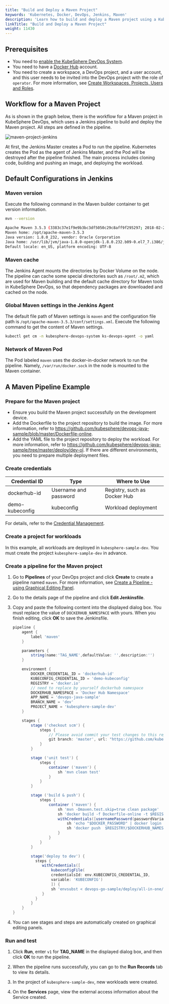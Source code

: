 ```yaml
---
title: "Build and Deploy a Maven Project"
keywords: 'Kubernetes, Docker, DevOps, Jenkins, Maven'
description: 'Learn how to build and deploy a Maven project using a KubeSphere pipeline.'
linkTitle: "Build and Deploy a Maven Project"
weight: 11430
---
```


## Prerequisites

- You need to [enable the KubeSphere DevOps System](../../../../docs/pluggable-components/devops/).
- You need to have a [Docker Hub](http://www.dockerhub.com/) account.
- You need to create a workspace, a DevOps project, and a user account, and this user needs to be invited into the DevOps project with the role of `operator`. For more information, see [Create Workspaces, Projects, Users and Roles](../../../quick-start/create-workspace-and-project/).

## Workflow for a Maven Project

As is shown in the graph below, there is the workflow for a Maven project in KubeSphere DevOps, which uses a Jenkins pipeline to build and deploy the Maven project. All steps are defined in the pipeline.

![maven-project-jenkins](/images/docs/devops-user-guide/examples/build-and-deploy-a-maven-project/maven-project-jenkins.png)

At first, the Jenkins Master creates a Pod to run the pipeline. Kubernetes creates the Pod as the agent of Jenkins Master, and the Pod will be destroyed after the pipeline finished. The main process includes cloning code, building and pushing an image, and deploying the workload.

## Default Configurations in Jenkins

### Maven version

Execute the following command in the Maven builder container to get version information.

```bash
mvn --version

Apache Maven 3.5.3 (3383c37e1f9e9b3bc3df5050c29c8aff9f295297; 2018-02-24T19:49:05Z)
Maven home: /opt/apache-maven-3.5.3
Java version: 1.8.0_232, vendor: Oracle Corporation
Java home: /usr/lib/jvm/java-1.8.0-openjdk-1.8.0.232.b09-0.el7_7.i386/jre
Default locale: en_US, platform encoding: UTF-8
```

### Maven cache

The Jenkins Agent mounts the directories by Docker Volume on the node. The pipeline can cache some special directories such as `/root/.m2`, which are used for Maven building and the default cache directory for Maven tools in KubeSphere DevOps, so that dependency packages are downloaded and cached on the node.

### Global Maven settings in the Jenkins Agent

The default file path of Maven settings is `maven` and the configuration file path is `/opt/apache-maven-3.5.3/conf/settings.xml`. Execute the following command to get the content of Maven settings.

```bash
kubectl get cm -n kubesphere-devops-system ks-devops-agent -o yaml
```

### Network of Maven Pod

The Pod labeled `maven` uses the docker-in-docker network to run the pipeline. Namely, `/var/run/docker.sock` in the node is mounted to the Maven container.

## A Maven Pipeline Example

### Prepare for the Maven project

- Ensure you build the Maven project successfully on the development device.
- Add the Dockerfile to the project repository to build the image. For more information, refer to <https://github.com/kubesphere/devops-java-sample/blob/master/Dockerfile-online>.
- Add the YAML file to the project repository to deploy the workload. For more information, refer to <https://github.com/kubesphere/devops-java-sample/tree/master/deploy/dev-ol>. If there are different environments, you need to prepare multiple deployment files.

### Create credentials

| Credential ID   | Type                | Where to Use                 |
| --------------- | ------------------- | ---------------------------- |
| dockerhub-id    | Username and password | Registry, such as Docker Hub |
| demo-kubeconfig | kubeconfig          | Workload deployment         |

For details, refer to the [Credential Management](../../how-to-use/credential-management/).

### Create a project for workloads

In this example, all workloads are deployed in `kubesphere-sample-dev`. You must create the project `kubesphere-sample-dev` in advance.

### Create a pipeline for the Maven project

1. Go to **Pipelines** of your DevOps project and click **Create** to create a pipeline named `maven`. For more information, see [Create a Pipeline - using Graphical Editing Panel](../../how-to-use/create-a-pipeline-using-graphical-editing-panel/).

2. Go to the details page of the pipeline and click **Edit Jenkinsfile**.

3. Copy and paste the following content into the displayed dialog box. You must replace the value of `DOCKERHUB_NAMESPACE` with yours. When you finish editing, click **OK** to save the Jenkinsfile.

   ```groovy
   pipeline {
       agent {
           label 'maven'
       }
   
       parameters {
           string(name:'TAG_NAME',defaultValue: '',description:'')
       }
   
       environment {
           DOCKER_CREDENTIAL_ID = 'dockerhub-id'
           KUBECONFIG_CREDENTIAL_ID = 'demo-kubeconfig'
           REGISTRY = 'docker.io'
           // need to replace by yourself dockerhub namespace
           DOCKERHUB_NAMESPACE = 'Docker Hub Namespace'
           APP_NAME = 'devops-java-sample'
           BRANCH_NAME = 'dev'
           PROJECT_NAME = 'kubesphere-sample-dev'
       }
   
       stages {
           stage ('checkout scm') {
               steps {
                   // Please avoid commit your test changes to this repository
                   git branch: 'master', url: "https://github.com/kubesphere/devops-maven-sample.git"
               }
           }
   
           stage ('unit test') {
               steps {
                   container ('maven') {
                       sh 'mvn clean test'
                   }
               }
           }
   
           stage ('build & push') {
               steps {
                   container ('maven') {
                       sh 'mvn -Dmaven.test.skip=true clean package'
                       sh 'docker build -f Dockerfile-online -t $REGISTRY/$DOCKERHUB_NAMESPACE/$APP_NAME:SNAPSHOT-$BRANCH_NAME-$BUILD_NUMBER .'
                       withCredentials([usernamePassword(passwordVariable : 'DOCKER_PASSWORD' ,usernameVariable : 'DOCKER_USERNAME' ,credentialsId : "$DOCKER_CREDENTIAL_ID" ,)]) {
                           sh 'echo "$DOCKER_PASSWORD" | docker login $REGISTRY -u "$DOCKER_USERNAME" --password-stdin'
                           sh 'docker push  $REGISTRY/$DOCKERHUB_NAMESPACE/$APP_NAME:SNAPSHOT-$BRANCH_NAME-$BUILD_NUMBER'
                       }
                   }
               }
           }
   
           stage('deploy to dev') {
             steps {
                withCredentials([
                    kubeconfigFile(
                    credentialsId: env.KUBECONFIG_CREDENTIAL_ID,
                    variable: 'KUBECONFIG')
                    ]) {
                    sh 'envsubst < devops-go-sample/deploy/all-in-one/devops-sample.yaml | kubectl apply -f -'
                }
             }
           }
       }
   }
   ```

4. You can see stages and steps are automatically created on graphical editing panels.

### Run and test

1. Click **Run**, enter `v1` for **TAG_NAME** in the displayed dialog box, and then click **OK** to run the pipeline.

2. When the pipeline runs successfully, you can go to the **Run Records** tab to view its details.

3. In the project of `kubesphere-sample-dev`, new workloads were created.

4. On the **Services** page, view the external access information about the Service created.
